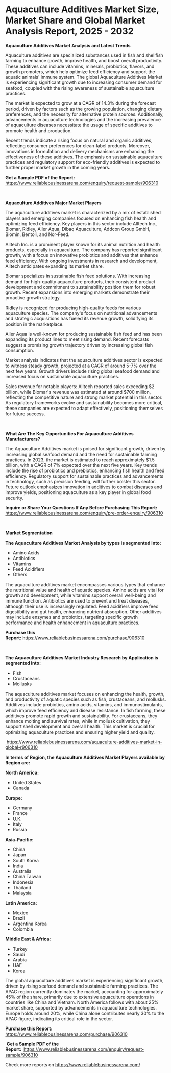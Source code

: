 <p><h1>Aquaculture Additives Market Size, Market Share and Global Market Analysis Report, 2025 - 2032</h1></p><p><strong>Aquaculture Additives Market Analysis and Latest Trends</strong></p>
<p><p>Aquaculture additives are specialized substances used in fish and shellfish farming to enhance growth, improve health, and boost overall productivity. These additives can include vitamins, minerals, probiotics, flavors, and growth promoters, which help optimize feed efficiency and support the aquatic animals' immune system. The global Aquaculture Additives Market is experiencing significant growth due to increasing consumer demand for seafood, coupled with the rising awareness of sustainable aquaculture practices.</p><p>The market is expected to grow at a CAGR of 14.3% during the forecast period, driven by factors such as the growing population, changing dietary preferences, and the necessity for alternative protein sources. Additionally, advancements in aquaculture technologies and the increasing prevalence of aquaculture diseases necessitate the usage of specific additives to promote health and production. </p><p>Recent trends indicate a rising focus on natural and organic additives, reflecting consumer preferences for clean-label products. Moreover, innovations in formulation and delivery mechanisms are enhancing the effectiveness of these additives. The emphasis on sustainable aquaculture practices and regulatory support for eco-friendly additives is expected to further propel market growth in the coming years.</p></p>
<p><strong>Get a Sample PDF of the Report:&nbsp;</strong> <a href="https://www.reliablebusinessarena.com/enquiry/request-sample/906310?utm_campaign=3294&utm_medium=2&utm_source=Github&utm_content=ia&utm_term=21032025&utm_id=aquaculture-additives">https://www.reliablebusinessarena.com/enquiry/request-sample/906310</a></p>
<p>&nbsp;</p>
<p><strong>Aquaculture Additives Major Market Players</strong></p>
<p><p>The aquaculture additives market is characterized by a mix of established players and emerging companies focused on enhancing fish health and optimizing feed efficiency. Key players in this sector include Alltech Inc., Biomar, Ridley, Aller Aqua, Dibaq Aquaculture, Addcon Group GmbH, Biomin, Bentoli, and Nor-Feed.</p><p>Alltech Inc. is a prominent player known for its animal nutrition and health products, especially in aquaculture. The company has reported significant growth, with a focus on innovative probiotics and additives that enhance feed efficiency. With ongoing investments in research and development, Alltech anticipates expanding its market share.</p><p>Biomar specializes in sustainable fish feed solutions. With increasing demand for high-quality aquaculture products, their consistent product development and commitment to sustainability position them for robust growth. Recent expansions into emerging markets demonstrate their proactive growth strategy.</p><p>Ridley is recognized for producing high-quality feeds for various aquaculture species. The company's focus on nutritional advancements and strategic acquisitions has fueled its revenue growth, solidifying its position in the marketplace.</p><p>Aller Aqua is well-known for producing sustainable fish feed and has been expanding its product lines to meet rising demand. Recent forecasts suggest a promising growth trajectory driven by increasing global fish consumption.</p><p>Market analysis indicates that the aquaculture additives sector is expected to witness steady growth, projected at a CAGR of around 5-7% over the next few years. Growth drivers include rising global seafood demand and increased focus on sustainable aquaculture practices.</p><p>Sales revenue for notable players: Alltech reported sales exceeding $2 billion, while Biomar's revenue was estimated at around $700 million, reflecting the competitive nature and strong market potential in this sector. As regulatory frameworks evolve and sustainability becomes more critical, these companies are expected to adapt effectively, positioning themselves for future success.</p></p>
<p>&nbsp;</p>
<p><strong>What Are The Key Opportunities For Aquaculture Additives Manufacturers?</strong></p>
<p><p>The Aquaculture Additives market is poised for significant growth, driven by increasing global seafood demand and the need for sustainable farming practices. In 2023, the market is estimated to reach approximately $1.5 billion, with a CAGR of 7% expected over the next five years. Key trends include the rise of probiotics and prebiotics, enhancing fish health and feed efficiency. Regulatory support for sustainable practices and advancements in technology, such as precision feeding, will further bolster this sector. Future outlook emphasizes innovation in additives to combat diseases and improve yields, positioning aquaculture as a key player in global food security.</p></p>
<p><strong>Inquire or Share Your Questions If Any Before Purchasing This Report:</strong> <a href="https://www.reliablebusinessarena.com/enquiry/pre-order-enquiry/906310?utm_campaign=3294&utm_medium=2&utm_source=Github&utm_content=ia&utm_term=21032025&utm_id=aquaculture-additives">https://www.reliablebusinessarena.com/enquiry/pre-order-enquiry/906310</a></p>
<p>&nbsp;</p>
<p><strong>Market Segmentation</strong></p>
<p><strong>The Aquaculture Additives Market Analysis by types is segmented into:</strong></p>
<p><ul><li>Amino Acids</li><li>Antibiotics</li><li>Vitamins</li><li>Feed Acidifiers</li><li>Others</li></ul></p>
<p><p>The aquaculture additives market encompasses various types that enhance the nutritional value and health of aquatic species. Amino acids are vital for growth and development, while vitamins support overall well-being and immune function. Antibiotics are used to prevent and treat diseases, although their use is increasingly regulated. Feed acidifiers improve feed digestibility and gut health, enhancing nutrient absorption. Other additives may include enzymes and probiotics, targeting specific growth performance and health enhancement in aquaculture practices.</p></p>
<p><strong>Purchase this Report:&nbsp;</strong><a href="https://www.reliablebusinessarena.com/purchase/906310?utm_campaign=3294&utm_medium=2&utm_source=Github&utm_content=ia&utm_term=21032025&utm_id=aquaculture-additives">https://www.reliablebusinessarena.com/purchase/906310</a></p>
<p>&nbsp;</p>
<p><strong>The Aquaculture Additives Market Industry Research by Application is segmented into:</strong></p>
<p><ul><li>Fish</li><li>Crustaceans</li><li>Mollusks</li></ul></p>
<p><p>The aquaculture additives market focuses on enhancing the health, growth, and productivity of aquatic species such as fish, crustaceans, and mollusks. Additives include probiotics, amino acids, vitamins, and immunostimulants, which improve feed efficiency and disease resistance. In fish farming, these additives promote rapid growth and sustainability. For crustaceans, they enhance molting and survival rates, while in mollusk cultivation, they support shell development and overall health. This market is crucial for optimizing aquaculture practices and ensuring higher yield and quality.</p></p>
<p><a href="https://www.reliablebusinessarena.com/aquaculture-additives-market-in-global-r906310?utm_campaign=3294&utm_medium=2&utm_source=Github&utm_content=ia&utm_term=21032025&utm_id=aquaculture-additives">&nbsp;https://www.reliablebusinessarena.com/aquaculture-additives-market-in-global-r906310</a></p>
<p><strong>In terms of Region, the Aquaculture Additives Market Players available by Region are:</strong></p>
<p>
    <p> <strong> North America: </strong>
        <ul>
            <li>United States</li>
            <li>Canada</li>
        </ul>
        </p> 
    <p> <strong> Europe: </strong>
        <ul>
            <li>Germany</li>
            <li>France</li>
            <li>U.K.</li>
            <li>Italy</li>
            <li>Russia</li>
        </ul>
        </p> 
    <p> <strong> Asia-Pacific: </strong>
        <ul>
            <li>China</li>
            <li>Japan</li>
            <li>South Korea</li>
            <li>India</li>
            <li>Australia</li>
            <li>China Taiwan</li>
            <li>Indonesia</li>
            <li>Thailand</li>
            <li>Malaysia</li>
        </ul>
        </p> 
    <p> <strong> Latin America: </strong>
        <ul>
            <li>Mexico</li>
            <li>Brazil</li>
            <li>Argentina Korea</li>
            <li>Colombia</li>
        </ul>
        </p> 
    <p> <strong> Middle East & Africa: </strong>
        <ul>
            <li>Turkey</li>
            <li>Saudi</li>
            <li>Arabia</li>
            <li>UAE</li>
            <li>Korea</li>
        </ul>
    </p>
    </p>
<p><p>The global aquaculture additives market is experiencing significant growth, driven by rising seafood demand and sustainable farming practices. The APAC region currently dominates the market, accounting for approximately 45% of the share, primarily due to extensive aquaculture operations in countries like China and Vietnam. North America follows with about 25% market share, supported by advancements in aquaculture technologies. Europe holds around 20%, while China alone contributes nearly 30% to the APAC figure, indicating its critical role in the sector.</p></p>
<p><strong>Purchase this Report: </strong><a href="https://www.reliablebusinessarena.com/purchase/906310?utm_campaign=3294&utm_medium=2&utm_source=Github&utm_content=ia&utm_term=21032025&utm_id=aquaculture-additives">https://www.reliablebusinessarena.com/purchase/906310</a></p>
<p>&nbsp;<strong>Get a Sample PDF of the Report:&nbsp;&nbsp;</strong><a href="https://www.reliablebusinessarena.com/enquiry/request-sample/906310?utm_campaign=3294&utm_medium=2&utm_source=Github&utm_content=ia&utm_term=21032025&utm_id=aquaculture-additives">https://www.reliablebusinessarena.com/enquiry/request-sample/906310</a></p>
<p><strong></strong></p>
<p>Check more reports on <a href="https://www.reliablebusinessarena.com/?utm_campaign=3294&utm_medium=2&utm_source=Github&utm_content=ia&utm_term=21032025&utm_id=aquaculture-additives">https://www.reliablebusinessarena.com/</a></p>